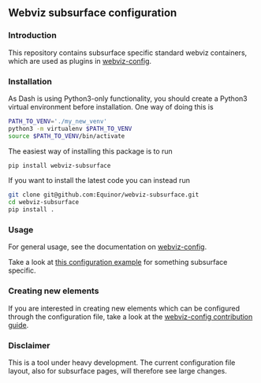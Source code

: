 ## Webviz subsurface configuration 

### Introduction

This repository contains subsurface specific standard webviz containers, which are used as
plugins in [webviz-config](https://github.com/equinor/webviz-config).

### Installation

As Dash is using Python3-only functionality, you should create a Python3
virtual environment before installation. One way of doing this is
```bash
PATH_TO_VENV='./my_new_venv'
python3 -m virtualenv $PATH_TO_VENV
source $PATH_TO_VENV/bin/activate
```

The easiest way of installing this package is to run
```bash
pip install webviz-subsurface
```

If you want to install the latest code you can instead run
```bash
git clone git@github.com:Equinor/webviz-subsurface.git
cd webviz-subsurface
pip install .
```

### Usage

For general usage, see the documentation on
[webviz-config](https://github.com/equinor/webviz-config).

Take a look at [this configuration example](./examples/basic_example.yaml)
for something subsurface specific.

### Creating new elements

If you are interested in creating new elements which can be configured through
the configuration file, take a look at the
[webviz-config contribution guide](https://github.com/equinor/webviz-config).

### Disclaimer

This is a tool under heavy development. The current configuration file layout,
also for subsurface pages, will therefore see large changes.
